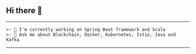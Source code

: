 ## Hi there 👋
___
```
>- 🔭 I'm currently working on Spring Boot framework and Scala
>- 💬 Ask me about Blockchain, Docker, Kubernetes, Istio, Java and Kafka
```
___
<!--
**subhashmeena/subhashmeena** is a ✨ _special_ ✨ repository because its `README.md` (this file) appears on your GitHub profile.

Here are some ideas to get you started:

- 🔭 I’m currently working on ...
- 🌱 I’m currently learning ...
- 👯 I’m looking to collaborate on ...
- 🤔 I’m looking for help with ...
- 💬 Ask me about ...
- 📫 How to reach me: ...
- 😄 Pronouns: ...
- ⚡ Fun fact: ...
-->
